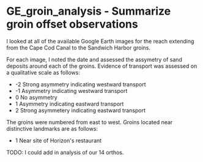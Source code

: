 # GE_groin_analysis - Summarize groin offset observations

I looked at all of the available Google Earth images for the reach extending from the Cape Cod Canal to the Sandwich Harbor groins.

For each image, I noted the date and assessed the assymetry of sand deposits around each of the groins. Evidence of transport was assessed on a qualitative scale as follows:

* -2 Strong asymmetry indicating westward transport
* -1 Asymmetry indicating westward transport
*  0 No asymmetry
*  1 Asymmetry indicating eastward transport
*  2 Strong asymmetery indicating eastward transport

The groins were numbered from east to west. Groins located near distinctive landmarks are as follows:

* 1 Near site of Horizon's restaurant


TODO: I could add in analysis of our 14 orthos.
